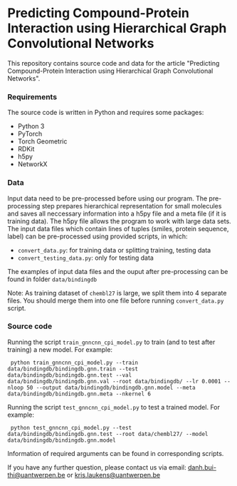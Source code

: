 # Predicting Compound-Protein Interaction using Hierarchical Graph Convolutional Networks
This repository contains source code and data for the article "Predicting Compound-Protein Interaction using Hierarchical Graph Convolutional Networks".

### Requirements
The source code is written in Python and requires some packages:
* Python 3 
* PyTorch 
* Torch Geometric 
* RDKit 
* h5py
* NetworkX

### Data 
Input data need to be pre-processed before using our program. The pre-processing step prepares hierarchical representation for small molecules and saves all neccessary information into a h5py file and a meta file (if it is training data). The h5py file allows the program to work with large data sets. The input data files which contain lines of tuples (smiles, protein sequence, label) can be pre-processed using provided scripts, in which: 
- ```convert_data.py```: for training data or splitting training, testing data 
- ```convert_testing_data.py```: only for testing data

The examples of input data files and the ouput after pre-processing can be found in folder ```data/bindingdb``` 

Note: As training dataset of ```chembl27``` is large, we split them into 4 separate files. You should merge them into one file before running ```convert_data.py``` script. 

### Source code
Running the script ```train_gnncnn_cpi_model.py``` to train (and to test after training) a new model. For example:
<pre><code class="language-python"> python train_gnncnn_cpi_model.py --train data/bindingdb/bindingdb.gnn.train --test data/bindingdb/bindingdb.gnn.test --val data/bindingdb/bindingdb.gnn.val --root data/bindingdb/ --lr 0.0001 --nloop 50 --output data/bindingdb/bindingdb.gnn.model --meta data/bindingdb/bindingdb.gnn.meta --nkernel 6</code></pre>

Running the script ```test_gnncnn_cpi_model.py``` to test a trained model. For example: 
<pre><code class="language-python"> python test_gnncnn_cpi_model.py --test data/bindingdb/bindingdb.gnn.test --root data/chembl27/ --model data/bindingdb/bindingdb.gnn.model</code></pre>

Information of required arguments can be found in corresponding scripts.

If you have any further question, please contact us via email: danh.bui-thi@uantwerpen.be or kris.laukens@uantwerpen.be

